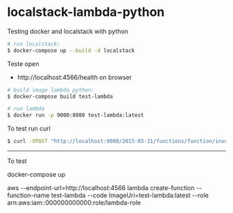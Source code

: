 # localstack-lambda-python
Testing docker and localstack with python

```sh
# run localstack:
$ docker-compose up --build -d localstack
```

Teste open 
- http://localhost:4566/health on browser

```sh
# build image lambda python:
$ docker-compose build test-lambda

# run lambda
$ docker run -p 9000:8080 test-lambda:latest
```

To test run curl
```sh
$ curl -XPOST "http://localhost:9000/2015-03-31/functions/function/invocations" -d '{}'
```

----

To test 

docker-compose up

aws --endpoint-url=http://localhost:4566 lambda create-function --function-name test-lambda --code ImageUri=test-lambda:latest --role arn:aws:iam::000000000000:role/lambda-role